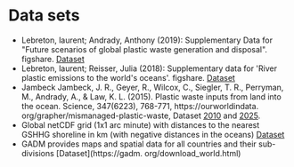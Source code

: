 # Data sets

- Lebreton, laurent; Andrady, Anthony (2019): Supplementary Data for "Future scenarios of global plastic waste 
  generation and disposal". figshare. [Dataset](https://doi.org/10.6084/m9.figshare.5900335.v3)
- Lebreton, laurent; Reisser, Julia (2018): Supplementary data for 'River plastic emissions to the world's oceans'. 
  figshare. [Dataset](https://doi.org/10.6084/m9.figshare.4725541.v6)
- Jambeck Jambeck, J. R., Geyer, R., Wilcox, C., Siegler, T. R., Perryman, M., Andrady, A., & Law, K. L. (2015). 
  Plastic waste inputs from land into the ocean. Science, 347(6223), 768-771, https://ourworldindata.
  org/grapher/mismanaged-plastic-waste, Dataset [2010](https://ourworldindata.org/grapher/mismanaged-plastic-waste) and
  [2025](https://ourworldindata.org/grapher/mismanaged-plastic-waste-in-2025).
- Global netCDF grid (1x1 arc minute) with distances to the nearest GSHHG shoreline in km (with negative distances 
  in the oceans) 
  [Dataset](ftp://ftp.soest.hawaii.edu/gshhg/dist_to_GSHHG_v2.3.7_1m.nc)
- GADM provides maps and spatial data for all countries and their sub-divisions [Dataset](https://gadm.
  org/download_world.html)
